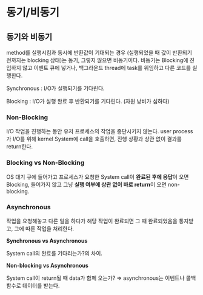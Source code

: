 # 동기/비동기



## 동기와 비동기

method를 실행시킴과 동시에 반환값이 기대되는 경우 (실행되었을 때 값이 반환되기 전까지는 blocking 상태)는 동기, 그렇지 않으면 비동기이다. 비동기는 Blocking에 진입하지 않고 이벤트 큐에 넣거나, 백그라운드 thread에 task를 위임하고 다른 코드를 실행한다.

Synchronous : I/O가 실행되기를 기다린다.

Blocking : I/O가 실행 완료 후 반환되기를 기다린다. (자원 낭비가 심하다)



### Non-Blocking

I/O 작업을 진행하는 동안 유저 프로세스의 작업을 중단시키지 않는다. user process가 I/O를 위해 kernel System에 call을 호출하면, 진행 상황과 상관 없이 결과를 return한다.



### Blocking vs Non-Blocking

OS 대기 큐에 들어가고 프로세스가 요청한 System call이 **완료된 후에 응답**이 오면 Blocking, 들어가지 않고 그냥 **실행 여부에 상관 없이 바로 return**이 오면 non-blocking.



### Asynchronous

작업을 요청해놓고 다른 일을 하다가 해당 작업이 완료되면 그 때 완료되었음을 통지받고, 그에 따른 작업을 처리한다.

**Synchronous vs Asynchronous**

System call의 완료를 기다리는가?의 차이.

**Non-blocking vs Asynchronous**

System call이 return될 때 data가 함께 오는가? ⇒ asynchronous는 이벤트나 콜백 함수로 데이터를 받는다.